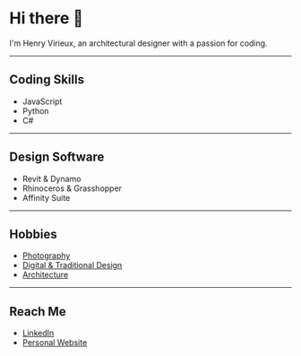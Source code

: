 # Hi there 👋
I'm Henry Virieux, an architectural designer with a passion for coding.

---

## Coding Skills
- JavaScript
- Python
- C#

---

## Design Software
- Revit & Dynamo
- Rhinoceros & Grasshopper
- Affinity Suite

---

## Hobbies
- [Photography](https://www.flickr.com/photos/hrvirieux/)
- [Digital & Traditional Design](https://henry-virieux.artstation.com)
- [Architecture](https://www.behance.net/henryvirieux)

---

## Reach Me
- [LinkedIn](https://www.linkedin.com/in/henryvirieux/) 
- [Personal Website](https://www.henryvirieux.com) 

